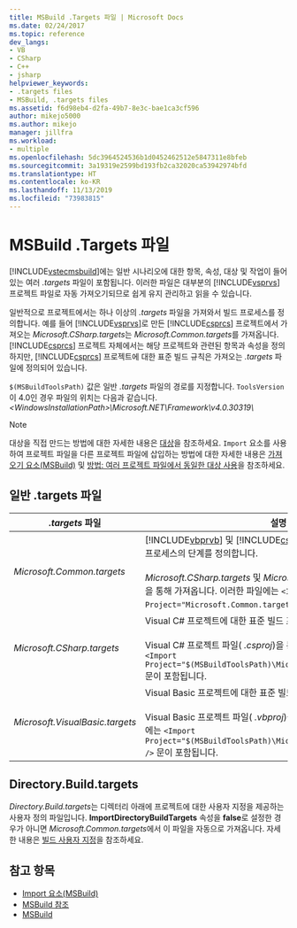 ```yaml
---
title: MSBuild .Targets 파일 | Microsoft Docs
ms.date: 02/24/2017
ms.topic: reference
dev_langs:
- VB
- CSharp
- C++
- jsharp
helpviewer_keywords:
- .targets files
- MSBuild, .targets files
ms.assetid: f6d98eb4-d2fa-49b7-8e3c-bae1ca3cf596
author: mikejo5000
ms.author: mikejo
manager: jillfra
ms.workload:
- multiple
ms.openlocfilehash: 5dc3964524536b1d0452462512e5847311e8bfeb
ms.sourcegitcommit: 3a19319e2599bd193fb2ca32020ca53942974bfd
ms.translationtype: HT
ms.contentlocale: ko-KR
ms.lasthandoff: 11/13/2019
ms.locfileid: "73983815"
---
```

# <a name="msbuild-targets-files"></a>MSBuild .Targets 파일
[!INCLUDE[vstecmsbuild](../extensibility/internals/includes/vstecmsbuild_md.md)]에는 일반 시나리오에 대한 항목, 속성, 대상 및 작업이 들어 있는 여러 *.targets* 파일이 포함됩니다. 이러한 파일은 대부분의 [!INCLUDE[vsprvs](../code-quality/includes/vsprvs_md.md)] 프로젝트 파일로 자동 가져오기되므로 쉽게 유지 관리하고 읽을 수 있습니다.

 일반적으로 프로젝트에서는 하나 이상의 *.targets* 파일을 가져와서 빌드 프로세스를 정의합니다. 예를 들어 [!INCLUDE[vsprvs](../code-quality/includes/vsprvs_md.md)]로 만든 [!INCLUDE[csprcs](../data-tools/includes/csprcs_md.md)] 프로젝트에서 가져오는 *Microsoft.CSharp.targets*는 *Microsoft.Common.targets*를 가져옵니다. [!INCLUDE[csprcs](../data-tools/includes/csprcs_md.md)] 프로젝트 자체에서는 해당 프로젝트와 관련된 항목과 속성을 정의하지만, [!INCLUDE[csprcs](../data-tools/includes/csprcs_md.md)] 프로젝트에 대한 표준 빌드 규칙은 가져오는 *.targets* 파일에 정의되어 있습니다.

 `$(MSBuildToolsPath)` 값은 일반 *.targets* 파일의 경로를 지정합니다. `ToolsVersion`이 4.0인 경우 파일의 위치는 다음과 같습니다. *\<WindowsInstallationPath>\Microsoft.NET\Framework\v4.0.30319\\*

> [!NOTE]
> 대상을 직접 만드는 방법에 대한 자세한 내용은 [대상](../msbuild/msbuild-targets.md)을 참조하세요. `Import` 요소를 사용하여 프로젝트 파일을 다른 프로젝트 파일에 삽입하는 방법에 대한 자세한 내용은 [가져오기 요소(MSBuild)](../msbuild/import-element-msbuild.md) 및 [방법: 여러 프로젝트 파일에서 동일한 대상 사용](../msbuild/how-to-use-the-same-target-in-multiple-project-files.md)을 참조하세요.

## <a name="common-targets-files"></a>일반 .targets 파일

| *.targets* 파일 | 설명 |
|---------------------------------| - |
| *Microsoft.Common.targets* | [!INCLUDE[vbprvb](../code-quality/includes/vbprvb_md.md)] 및 [!INCLUDE[csprcs](../data-tools/includes/csprcs_md.md)] 프로젝트에 대한 표준 빌드 프로세스의 단계를 정의합니다.<br /><br /> *Microsoft.CSharp.targets* 및 *Microsoft.VisualBasic.targets* 파일을 통해 가져옵니다. 이러한 파일에는 `<Import Project="Microsoft.Common.targets" />` 문이 포함됩니다. |
| *Microsoft.CSharp.targets* | Visual C# 프로젝트에 대한 표준 빌드 프로세스의 단계를 정의합니다.<br /><br /> Visual C# 프로젝트 파일( *.csproj*)을 통해 가져옵니다. 이러한 파일에는 `<Import Project="$(MSBuildToolsPath)\Microsoft.CSharp.targets" />` 문이 포함됩니다. |
| *Microsoft.VisualBasic.targets* | Visual Basic 프로젝트에 대한 표준 빌드 프로세스의 단계를 정의합니다.<br /><br /> Visual Basic 프로젝트 파일( *.vbproj*)을 통해 가져옵니다. 이러한 파일에는 `<Import Project="$(MSBuildToolsPath)\Microsoft.VisualBasic.targets" />` 문이 포함됩니다. |

## <a name="directorybuildtargets"></a>Directory.Build.targets
*Directory.Build.targets*는 디렉터리 아래에 프로젝트에 대한 사용자 지정을 제공하는 사용자 정의 파일입니다. **ImportDirectoryBuildTargets** 속성을 **false**로 설정한 경우가 아니면 *Microsoft.Common.targets*에서 이 파일을 자동으로 가져옵니다. 자세한 내용은 [빌드 사용자 지정](customize-your-build.md)을 참조하세요.

## <a name="see-also"></a>참고 항목
- [Import 요소(MSBuild)](../msbuild/import-element-msbuild.md)
- [MSBuild 참조](../msbuild/msbuild-reference.md)
- [MSBuild](../msbuild/msbuild.md)
